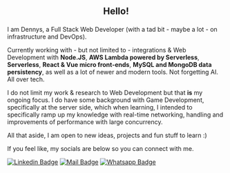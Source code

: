 ## <p align="center">Hello!</p>

I am Dennys, a Full Stack Web Developer (with a tad bit - maybe a lot - on infrastructure and DevOps).

Currently working with - but not limited to - integrations & Web Development with **Node.JS**, **AWS Lambda powered by Serverless**, **Serverless**, **React & Vue micro front-ends**, **MySQL and MongoDB data persistency**, as well as a lot of newer and modern tools. Not forgetting AI. All over tech. <br>

I do not limit my work & research to Web Development but that **is** my ongoing focus.
I do have some background with Game Development, specifically at the server side, which when learning, I intended to specifically ramp up my knowledge with real-time networking, handling and improvements of performance with large concurrency.

All that aside, I am open to new ideas, projects and fun stuff to learn :)

If you feel like, my socials are below so you can connect with me.

[![Linkedin Badge](https://img.shields.io/badge/Linkedin-2B2D2E?style=flat&logo=linkedin&logoColor=white&labelColor=101010)](https://www.linkedin.com/in/dennysm/)
[![Mail Badge](https://img.shields.io/badge/Mail-me@dennys.dev-2B2D2E?style=flat&logo=minutemailer&logoColor=white&labelColor=101010)](mailto:me@dennys.dev)
[![Whatsapp Badge](https://img.shields.io/badge/+55%2012%2099782%201301-2B2D2E?style=flat&logo=whatsapp&logoColor=white&labelColor=101010)](https://wa.me/5512997821301)


<!-- ### Pinned Repositories
<div>
    <a href="https://github.com/DennysOliveira/food-delivery-app">
        <img align="center" src="https://github-readme-stats.vercel.app/api/pin/?theme=swift&username=DennysOliveira&repo=food-delivery-app"/>    
    </a>&ensp;
    <a href="https://github.com/DennysOliveira/unity-2d-online-rpg"> 
        <img  align="center" src="https://github-readme-stats.vercel.app/api/pin/?&theme=swift&username=DennysOliveira&repo=unity-2d-online-rpg"/>  
    </a>
</div>
&hairsp; -->
